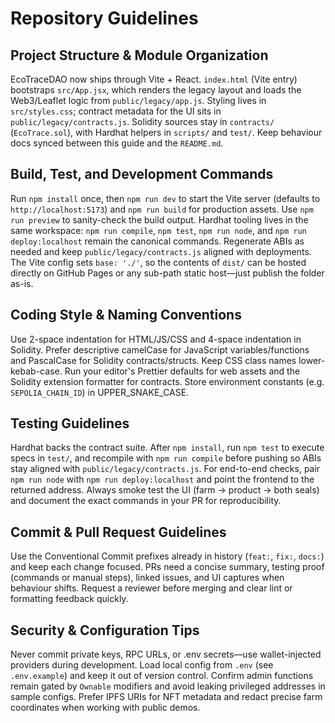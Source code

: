 # Repository Guidelines

## Project Structure & Module Organization
EcoTraceDAO now ships through Vite + React. `index.html` (Vite entry) bootstraps `src/App.jsx`, which renders the legacy layout and loads the Web3/Leaflet logic from `public/legacy/app.js`. Styling lives in `src/styles.css`; contract metadata for the UI sits in `public/legacy/contracts.js`. Solidity sources stay in `contracts/` (`EcoTrace.sol`), with Hardhat helpers in `scripts/` and `test/`. Keep behaviour docs synced between this guide and the `README.md`.

## Build, Test, and Development Commands
Run `npm install` once, then `npm run dev` to start the Vite server (defaults to `http://localhost:5173`) and `npm run build` for production assets. Use `npm run preview` to sanity-check the build output. Hardhat tooling lives in the same workspace: `npm run compile`, `npm test`, `npm run node`, and `npm run deploy:localhost` remain the canonical commands. Regenerate ABIs as needed and keep `public/legacy/contracts.js` aligned with deployments.
The Vite config sets `base: './'`, so the contents of `dist/` can be hosted directly on GitHub Pages or any sub-path static host—just publish the folder as-is.

## Coding Style & Naming Conventions
Use 2-space indentation for HTML/JS/CSS and 4-space indentation in Solidity. Prefer descriptive camelCase for JavaScript variables/functions and PascalCase for Solidity contracts/structs. Keep CSS class names lower-kebab-case. Run your editor's Prettier defaults for web assets and the Solidity extension formatter for contracts. Store environment constants (e.g. `SEPOLIA_CHAIN_ID`) in UPPER_SNAKE_CASE.

## Testing Guidelines
Hardhat backs the contract suite. After `npm install`, run `npm test` to execute specs in `test/`, and recompile with `npm run compile` before pushing so ABIs stay aligned with `public/legacy/contracts.js`. For end-to-end checks, pair `npm run node` with `npm run deploy:localhost` and point the frontend to the returned address. Always smoke test the UI (farm → product → both seals) and document the exact commands in your PR for reproducibility.

## Commit & Pull Request Guidelines
Use the Conventional Commit prefixes already in history (`feat:`, `fix:`, `docs:`) and keep each change focused. PRs need a concise summary, testing proof (commands or manual steps), linked issues, and UI captures when behaviour shifts. Request a reviewer before merging and clear lint or formatting feedback quickly.

## Security & Configuration Tips
Never commit private keys, RPC URLs, or .env secrets—use wallet-injected providers during development. Load local config from `.env` (see `.env.example`) and keep it out of version control. Confirm admin functions remain gated by `Ownable` modifiers and avoid leaking privileged addresses in sample configs. Prefer IPFS URIs for NFT metadata and redact precise farm coordinates when working with public demos.
